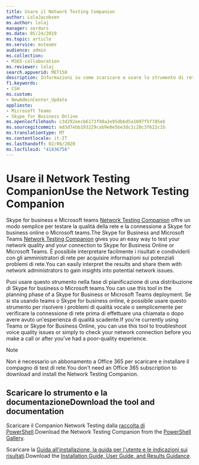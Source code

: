 ```yaml
---
title: Usare il Network Testing Companion
author: LolaJacobsen
ms.author: lolaj
manager: serdars
ms.date: 05/24/2019
ms.topic: article
ms.service: msteams
audience: admin
ms.collection:
- M365-collaboration
ms.reviewer: lolaj
search.appverid: MET150
description: Informazioni su come scaricare e usare lo strumento di rete testing Companion.
f1.keywords:
- CSH
ms.custom:
- NewAdminCenter_Update
appliesto:
- Microsoft Teams
- Skype for Business Online
ms.openlocfilehash: c3d292eecb6173f98a2e95dbbd5a1097f5f785eb
ms.sourcegitcommit: ed3d7ebb193229cab9e0e5be3dc1c28c3f622c1b
ms.translationtype: MT
ms.contentlocale: it-IT
ms.lasthandoff: 02/06/2020
ms.locfileid: "41836756"
---
```

<a name="use-the-network-testing-companion"></a><span data-ttu-id="c90ec-103">Usare il Network Testing Companion</span><span class="sxs-lookup"><span data-stu-id="c90ec-103">Use the Network Testing Companion</span></span>
=================================

<span data-ttu-id="c90ec-104">Skype for business e Microsoft teams [Network Testing Companion](https://www.powershellgallery.com/packages/NetworkTestingCompanion/1.5.4) offre un modo semplice per testare la qualità della rete e la connessione a Skype for business online o Microsoft teams.</span><span class="sxs-lookup"><span data-stu-id="c90ec-104">The Skype for Business and Microsoft Teams [Network Testing Companion](https://www.powershellgallery.com/packages/NetworkTestingCompanion/1.5.4) gives you an easy way to test your network quality and your connection to Skype for Business Online or Microsoft Teams.</span></span> <span data-ttu-id="c90ec-105">È possibile interpretare facilmente i risultati e condividerli con gli amministratori di rete per acquisire informazioni sui potenziali problemi di rete.</span><span class="sxs-lookup"><span data-stu-id="c90ec-105">You can easily interpret the results and share them with network administrators to gain insights into potential network issues.</span></span>

<span data-ttu-id="c90ec-106">Puoi usare questo strumento nella fase di pianificazione di una distribuzione di Skype for business o Microsoft teams.</span><span class="sxs-lookup"><span data-stu-id="c90ec-106">You can use this tool in the planning phase of a Skype for Business or Microsoft Teams deployment.</span></span> <span data-ttu-id="c90ec-107">Se si sta usando teams o Skype for business online, è possibile usare questo strumento per risolvere i problemi di qualità vocale o semplicemente per verificare la connessione di rete prima di effettuare una chiamata o dopo avere avuto un'esperienza di qualità scadente.</span><span class="sxs-lookup"><span data-stu-id="c90ec-107">If you're currently using Teams or Skype for Business Online, you can use this tool to troubleshoot voice quality issues or simply to check your network connection before you make a call or after you’ve had a poor-quality experience.</span></span>

> [!NOTE]
> <span data-ttu-id="c90ec-108">Non è necessario un abbonamento a Office 365 per scaricare e installare il compagno di test di rete.</span><span class="sxs-lookup"><span data-stu-id="c90ec-108">You don't need an Office 365 subscription to download and install the Network Testing Companion.</span></span>

## <a name="download-the-tool-and-documentation"></a><span data-ttu-id="c90ec-109">Scaricare lo strumento e la documentazione</span><span class="sxs-lookup"><span data-stu-id="c90ec-109">Download the tool and documentation</span></span>

<span data-ttu-id="c90ec-110">Scaricare il Companion Network Testing dalla [raccolta di PowerShell](https://www.powershellgallery.com/packages/NetworkTestingCompanion/1.5.4).</span><span class="sxs-lookup"><span data-stu-id="c90ec-110">Download the Network Testing Companion from the [PowerShell Gallery](https://www.powershellgallery.com/packages/NetworkTestingCompanion/1.5.4).</span></span>

<span data-ttu-id="c90ec-111">Scaricare la [Guida all'installazione, la guida per l'utente e le indicazioni sui risultati](https://github.com/MicrosoftDocs/OfficeDocs-SkypeForBusiness/blob/live/Teams/downloads/network-testing-companion.zip?raw=true).</span><span class="sxs-lookup"><span data-stu-id="c90ec-111">Download the [Installation Guide, User Guide, and Results Guidance](https://github.com/MicrosoftDocs/OfficeDocs-SkypeForBusiness/blob/live/Teams/downloads/network-testing-companion.zip?raw=true).</span></span>